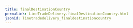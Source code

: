 ```yaml
---
title: finalDestinationCountry
permalink: LineTradeDelivery.finalDestinationCountry.html
jsonid: linetradedelivery_finaldestinationcountry
---
```

